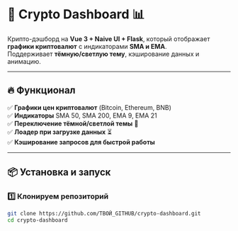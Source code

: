 # 🚀 Crypto Dashboard 📊

Крипто-дэшборд на **Vue 3 + Naive UI + Flask**, который отображает **графики криптовалют** с индикаторами **SMA и EMA**.  
Поддерживает **тёмную/светлую тему**, кэширование данных и анимацию.

---

## 🔥 Функционал
✅ **Графики цен криптовалют** (Bitcoin, Ethereum, BNB)  
✅ **Индикаторы** SMA 50, SMA 200, EMA 9, EMA 21  
✅ **Переключение тёмной/светлой темы** 🌙  
✅ **Лоадер при загрузке данных** ⏳  
✅ **Кэширование запросов для быстрой работы**  

---

## 📦 Установка и запуск

### 1️⃣ Клонируем репозиторий
```bash
git clone https://github.com/ТВОЙ_GITHUB/crypto-dashboard.git
cd crypto-dashboard
